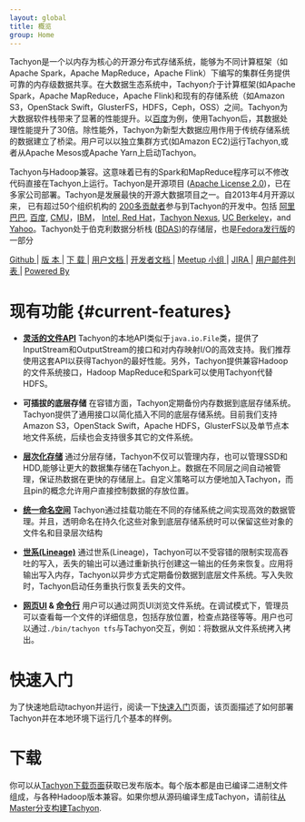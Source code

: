 ```yaml
---
layout: global
title: 概览
group: Home
---
```


Tachyon是一个以内存为核心的开源分布式存储系统，能够为不同计算框架（如Apache Spark，Apache MapReduce，Apache
Flink）下编写的集群任务提供可靠的内存级数据共享。在大数据生态系统中，Tachyon介于计算框架(如Apache Spark，Apache MapReduce，Apache Flink)和现有的存储系统（如Amazon S3，OpenStack Swift，GlusterFS，HDFS，Ceph，OSS）之间。Tachyon为大数据软件栈带来了显著的性能提升。以[百度](https://www.baidu.com)为例，使用Tachyon后，其数据处理性能提升了30倍。除性能外，Tachyon为新型大数据应用作用于传统存储系统的数据建立了桥梁。用户可以以独立集群方式(如Amazon EC2)运行Tachyon,或者从Apache Mesos或Apache Yarn上启动Tachyon。

Tachyon与Hadoop兼容。这意味着已有的Spark和MapReduce程序可以不修改代码直接在Tachyon上运行。Tachyon是开源项目
([Apache License 2.0](https://github.com/amplab/tachyon/blob/master/LICENSE))，已在多家公司部署。Tachyon是发展最快的开源大数据项目之一。自2013年4月开源以来， 已有超过50个组织机构的
[200多贡献者](https://github.com/amplab/tachyon/graphs/contributors)参与到Tachyon的开发中。包括 [阿里巴巴](http://www.alibaba.com), [百度](https://www.baidu.com), [CMU](https://www.cmu.edu/)，[IBM](https://www.ibm.com)， [Intel](http://www.intel.com/),[ Red Hat](https://www.redhat.com/)，[Tachyon Nexus](http://www.tachyonnexus.com/), [UC Berkeley](https://amplab.cs.berkeley.edu/)，and [Yahoo](https://www.yahoo.com/)。Tachyon处于伯克利数据分析栈
([BDAS](https://amplab.cs.berkeley.edu/bdas/))的存储层，也是[Fedora发行版](https://fedoraproject.org/wiki/SIGs/bigdata/packaging)的一部分

[Github ](https://github.com/amplab/tachyon/) |
[ 版 本  ](http://tachyon-project.org/releases/) |
[ 下 载  ](http://tachyon-project.org/downloads/) |
[ 用户文档  ](Getting-Started.html) |
[ 开发者文档  ](Contributing-to-Tachyon.html) |
[ Meetup 小组  ](https://www.meetup.com/Tachyon/) |
[ JIRA  ](https://tachyon.atlassian.net/browse/TACHYON) |
[ 用户邮件列表  ](https://groups.google.com/forum/?fromgroups#!forum/tachyon-users) |
[ Powered By  ](Powered-By-Tachyon.html)

<style>
#current-features + ul li {height:210px;}
</style>
# 现有功能 {#current-features}
<!--for using the CSS，when tranlasting English title to Chinese,must specify the id for Chinese which is identical as the generated id in CSS for English title-->

* **[灵活的文件API](File-System-API.html)** Tachyon的本地API类似于``java.io.File``类，提供了InputStream和OutputStream的接口和对内存映射I/O的高效支持。我们推荐使用这套API以获得Tachyon的最好性能。另外，Tachyon提供兼容Hadoop的文件系统接口，Hadoop MapReduce和Spark可以使用Tachyon代替HDFS。

* **可插拔的底层存储** 在容错方面，Tachyon定期备份内存数据到底层存储系统。Tachyon提供了通用接口以简化插入不同的底层存储系统。目前我们支持Amazon S3，OpenStack Swift，Apache HDFS，GlusterFS以及单节点本地文件系统，后续也会支持很多其它的文件系统。

* **[层次化存储](Tiered-Storage-on-Tachyon.html)** 通过分层存储，Tachyon不仅可以管理内存，也可以管理SSD和HDD,能够让更大的数据集存储在Tachyon上。数据在不同层之间自动被管理，保证热数据在更快的存储层上。自定义策略可以方便地加入Tachyon，而且pin的概念允许用户直接控制数据的存放位置。

* **[统一命名空间](Unified-and-Transparent-Namespace.html)** Tachyon通过挂载功能在不同的存储系统之间实现高效的数据管理。并且，透明命名在持久化这些对象到底层存储系统时可以保留这些对象的文件名和目录层次结构

* **[世系(Lineage)](Lineage-API.html)** 通过世系(Lineage)，Tachyon可以不受容错的限制实现高吞吐的写入，丢失的输出可以通过重新执行创建这一输出的任务来恢复。应用将输出写入内存，Tachyon以异步方式定期备份数据到底层文件系统。写入失败时，Tachyon启动任务重执行恢复丢失的文件。

* **[网页UI](Web-Interface.html) & [命令行](Command-Line-Interface.html)** 用户可以通过网页UI浏览文件系统。在调试模式下，管理员可以查看每一个文件的详细信息，包括存放位置，检查点路径等等。用户也可以通过``./bin/tachyon tfs``与Tachyon交互，例如：将数据从文件系统拷入拷出。

# 快速入门

为了快速地启动tachyon并运行，阅读一下[快速入门](Getting-Started.html)页面，该页面描述了如何部署Tachyon并在本地环境下运行几个基本的样例。

# 下载

你可以从[Tachyon下载页面](http://tachyon-project.org/downloads)获取已发布版本。每个版本都是由已编译二进制文件组成，与各种Hadoop版本兼容。如果你想从源码编译生成Tachyon，请前往[从Master分支构建Tachyon](Building-Tachyon-Master-Branch.html).
